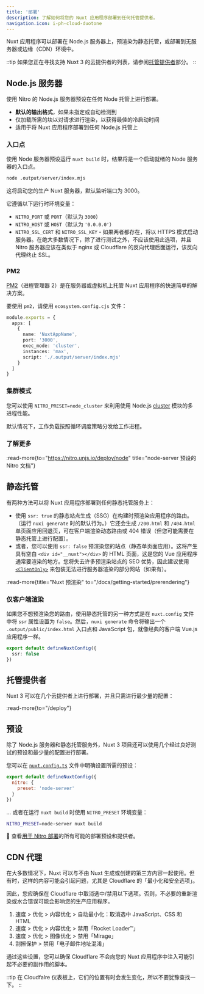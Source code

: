 ```yaml
---
title: '部署'
description: 了解如何将您的 Nuxt 应用程序部署到任何托管提供者。
navigation.icon: i-ph-cloud-duotone
---
```


Nuxt 应用程序可以部署在 Node.js 服务器上，预渲染为静态托管，或部署到无服务器或边缘（CDN）环境中。

::tip
如果您正在寻找支持 Nuxt 3 的云提供者的列表，请参阅[托管提供者](/deploy)部分。
::

## Node.js 服务器

使用 Nitro 的 Node.js 服务器预设在任何 Node 托管上进行部署。

- **默认的输出格式**，如果未指定或自动检测到 <br>
- 仅加载所需的块以对请求进行渲染，以获得最佳的冷启动时间 <br>
- 适用于将 Nuxt 应用程序部署到任何 Node.js 托管上

### 入口点

使用 Node 服务器预设运行 `nuxt build` 时，结果将是一个启动就绪的 Node 服务器的入口点。

```bash [终端]
node .output/server/index.mjs
```

这将启动您的生产 Nuxt 服务器，默认监听端口为 3000。

它遵循以下运行时环境变量：

- `NITRO_PORT` 或 `PORT`（默认为 `3000`）
- `NITRO_HOST` 或 `HOST`（默认为 `'0.0.0.0'`）
- `NITRO_SSL_CERT` 和 `NITRO_SSL_KEY` - 如果两者都存在，将以 HTTPS 模式启动服务器。在绝大多数情况下，除了进行测试之外，不应该使用此选项，并且 Nitro 服务器应该在类似于 nginx 或 Cloudflare 的反向代理后面运行，该反向代理终止 SSL。

### PM2

[PM2](https://pm2.keymetrics.io/)（进程管理器 2）是在服务器或虚拟机上托管 Nuxt 应用程序的快速简单的解决方案。

要使用 `pm2`，请使用 `ecosystem.config.cjs` 文件：

```ts [ecosystem.config.cjs]
module.exports = {
  apps: [
    {
      name: 'NuxtAppName',
      port: '3000',
      exec_mode: 'cluster',
      instances: 'max',
      script: './.output/server/index.mjs'
    }
  ]
}
```

### 集群模式

您可以使用 `NITRO_PRESET=node_cluster` 来利用使用 Node.js [cluster](https://nodejs.org/dist/latest/docs/api/cluster.html) 模块的多进程性能。

默认情况下，工作负载按照循环调度策略分发给工作进程。

### 了解更多

:read-more{to="https://nitro.unjs.io/deploy/node" title="node-server 预设的 Nitro 文档"}

## 静态托管

有两种方法可以将 Nuxt 应用程序部署到任何静态托管服务上：

- 使用 `ssr: true` 的静态站点生成（SSG）在构建时预渲染应用程序的路由。（运行 `nuxi generate` 时的默认行为。）它还会生成 `/200.html` 和 `/404.html` 单页面应用回退页，可在客户端渲染动态路由或 404 错误（但您可能需要在静态托管上进行配置）。
- 或者，您可以使用 `ssr: false` 预渲染您的站点（静态单页面应用）。这将产生具有空白 `<div id="__nuxt"></div>` 的 HTML 页面，这是您的 Vue 应用程序通常要渲染的地方。您将失去许多预渲染站点的 SEO 优势，因此建议使用 [`<ClientOnly>`](/docs/api/components/client-only) 来包装无法进行服务器渲染的部分网站（如果有）。

:read-more{title="Nuxt 预渲染" to="/docs/getting-started/prerendering"}

### 仅客户端渲染

如果您不想预渲染您的路由，使用静态托管的另一种方式是在 `nuxt.config` 文件中将 `ssr` 属性设置为 `false`。然后，`nuxi generate` 命令将输出一个 `.output/public/index.html` 入口点和 JavaScript 包，就像经典的客户端 Vue.js 应用程序一样。

```ts twoslash [nuxt.config.ts]
export default defineNuxtConfig({
  ssr: false
})
```

## 托管提供者

Nuxt 3 可以在几个云提供者上进行部署，并且只需进行最少量的配置：

:read-more{to="/deploy"}

## 预设

除了 Node.js 服务器和静态托管服务外，Nuxt 3 项目还可以使用几个经过良好测试的预设和最少量的配置进行部署。

您可以在 [`nuxt.config.ts`](/docs/guide/directory-structure/nuxt-config) 文件中明确设置所需的预设：

```js twoslash [nuxt.config.ts]
export default defineNuxtConfig({
  nitro: {
    preset: 'node-server'
  }
})
```

... 或者在运行 `nuxt build` 时使用 `NITRO_PRESET` 环境变量：

```bash [终端]
NITRO_PRESET=node-server nuxt build
```

🔎 查看[用于 Nitro 部署](https://nitro.unjs.io/deploy)的所有可能的部署预设和提供者。

## CDN 代理

在大多数情况下，Nuxt 可以与不由 Nuxt 生成或创建的第三方内容一起使用。但有时，这样的内容可能会引起问题，尤其是 Cloudflare 的「最小化和安全选项」。

因此，您应确保在 Cloudflare 中取消选中/禁用以下选项。否则，不必要的重新渲染或水合错误可能会影响您的生产应用程序。

1. 速度 > 优化 > 内容优化 > 自动最小化：取消选中 JavaScript、CSS 和 HTML
2. 速度 > 优化 > 内容优化 > 禁用「Rocket Loader™」
3. 速度 > 优化 > 图像优化 > 禁用「Mirage」
4. 刮擦保护 > 禁用「电子邮件地址混淆」

通过这些设置，您可以确保 Cloudflare 不会向您的 Nuxt 应用程序中注入可能引起不必要的副作用的脚本。

::tip
在 Cloudfalre 仪表板上，它们的位置有时会发生变化，所以不要犹豫查找一下。
::